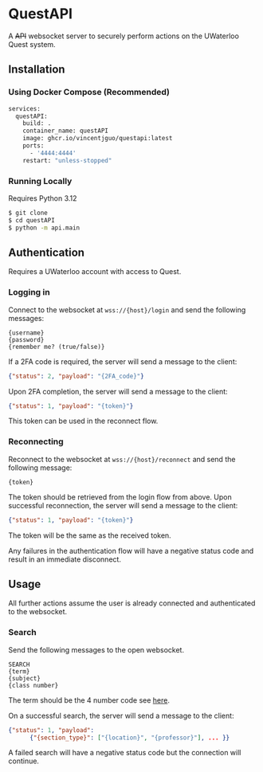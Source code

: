 # QuestAPI

A ~~API~~ websocket server to securely perform actions on the UWaterloo Quest system.

## Installation

### Using Docker Compose (Recommended)
```dockerfile
services:
  questAPI:
    build: .
    container_name: questAPI
    image: ghcr.io/vincentjguo/questapi:latest
    ports:
      - '4444:4444'
    restart: "unless-stopped"
```

### Running Locally
Requires Python 3.12
```bash
$ git clone
$ cd questAPI
$ python -m api.main
```

## Authentication
Requires a UWaterloo account with access to Quest.

### Logging in
Connect to the websocket at `wss://{host}/login` and send the following messages:
```text
{username}
{password}
{remember me? (true/false)}
```
If a 2FA code is required, the server will send a message to the client:
```json
{"status": 2, "payload": "{2FA_code}"}
```
Upon 2FA completion, the server will send a message to the client:
```json
{"status": 1, "payload": "{token}"}
```
This token can be used in the reconnect flow.

### Reconnecting
Reconnect to the websocket at `wss://{host}/reconnect` and send the following message:
```text
{token}
```
The token should be retrieved from the login flow from above.
Upon successful reconnection, the server will send a message to the client:
```json
{"status": 1, "payload": "{token}"}
```
The token will be the same as the received token.

Any failures in the authentication flow will have a negative status code and result in an immediate disconnect.

## Usage
All further actions assume the user is already connected and authenticated to the websocket.
### Search
Send the following messages to the open websocket.
```text
SEARCH
{term}
{subject}
{class number}
```
The term should be the 4 number code see [here](https://uwaterloo.ca/engineering/undergraduate-students/academic-support/term-information).

On a successful search, the server will send a message to the client:
```json
{"status": 1, "payload": 
      {"{section_type}": ["{location}", "{professor}"], ... }}
```

A failed search will have a negative status code but the connection will continue.

